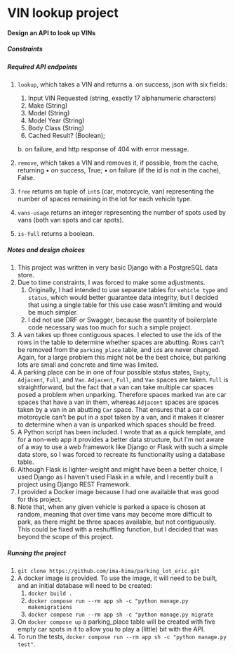 # VIN lookup project

#### Design an API to look up VINs

##### Constraints


##### Required API endpoints

1. `lookup`, which takes a VIN and returns
    a. on success, json with six fields:
      1. Input VIN Requested (string, exactly 17 alphanumeric characters)
      1. Make (String)
      1. Model (String)
      1. Model Year (String)
      1. Body Class (String)
      1. Cached Result? (Boolean);

    b. on failure, and http response of 404 with error message.
1. `remove`, which takes a VIN and removes it, if possible, from the cache, returning
    • on success, True;
    • on failure (if the id is not in the cache), False.
1. `free` returns an tuple of `int`s (car, motorcycle, van) representing the number of spaces remaining in the lot for each vehicle type.
1. `vans-usage` returns an integer representing the number of spots used by vans (both van spots and car spots).
1. `is-full` returns a boolean.

##### Notes and design choices

1. This project was written in very basic Django with a PostgreSQL data store. 
1. Due to time constraints, I was forced to make some adjustments.
    1. Originally, I had intended to use separate tables for `vehicle type` and `status`, which would better guarantee data integrity, but I decided that using a single table for this use case wasn't limiting and would be much simpler.
    1. I did not use DRF or Swagger, because the quantity of boilerplate code necessary was too much for such a simple project.
1. A van takes up three contiguous spaces. I elected to use the ids of the rows in the table to determine whether spaces are abutting. Rows can't be removed from the `parking_place` table, and `id`s are never changed. Again, for a large problem this might not be the best choice, but parking lots are small and concrete and time was limited.
1. A parking place can be in one of four possible status states, `Empty`, `Adjacent`,  `Full`, and `Van`. `Adjacent`, `Full`, and `Van` spaces are taken. `Full` is straightforward, but the fact that a van can take multiple car spaces posed a problem when unparking. Therefore spaces marked `Van` are car spaces that have a van in them, whereas `Adjacent` spaces are spaces taken by a van in an abutting `Car` space. That ensures that a car or motorcycle can't be put in a spot taken by a van, and it makes it clearer to determine when a van is unparked which spaces should be freed.
1. A Python script has been included. I wrote that as a quick template, and for a non-web app it provides a better data structure, but I'm not aware of a way to use a web framework like Django or Flask with such a simple data store, so I was forced to recreate its functionality using a database table.
1. Although Flask is lighter-weight and might have been a better choice, I used Django as I haven't used Flask in a while, and I recently built a project using Django REST Framework.
1. I provided a Docker image because I had one available that was good for this project.
1. Note that, when any given vehicle is parked a space is chosen at random, meaning that over time vans may become more difficult to park, as there might be three spaces available, but not contiguously. This could be fixed with a reshuffling function, but I decided that was beyond the scope of this project.

##### Running the project

1. `git clone https://github.com/ima-hima/parking_lot_eric.git`
2. A docker image is provided. To use the image, it will need to be built, and an initial database will need to be created:
    1. `docker build .`
    1. `docker compose run --rm app sh -c "python manage.py makemigrations`
    1. `docker compose run --rm app sh -c "python manage.py migrate`
1. On `docker compose up` a parking_place table will be created with five empty car spots in it to allow you to play a (little) bit with the API.  
1. To run the tests, `docker compose run --rm app sh -c "python manage.py test"`.

